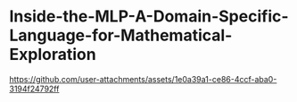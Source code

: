# Inside-the-MLP-A-Domain-Specific-Language-for-Mathematical-Exploration

https://github.com/user-attachments/assets/1e0a39a1-ce86-4ccf-aba0-3194f24792ff

